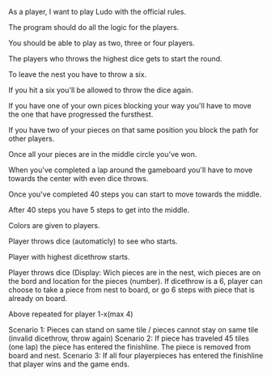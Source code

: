 As a player, I want to play Ludo with the official rules.

The program should do all the logic for the players.

You should be able to play as two, three or four players.

The players who throws the highest dice gets to start the round.

To leave the nest you have to throw a six.

If you hit a six you'll be allowed to throw the dice again.

If you have one of your own pices blocking your way you'll have to move the one that have progressed the fursthest.

If you have two of your pieces on that same position you block the path for other players.

Once all your pieces are in the middle circle you've won.

When you've completed a lap around the gameboard you'll have to move towards the center with even dice throws.

Once you've completed 40 steps you can start to move towards the middle.

After 40 steps you have 5 steps to get into the middle.



Colors are given to players.

Player throws dice (automaticly) to see who starts.

Player with highest dicethrow starts.

Player throws dice
(Display: Wich pieces are in the nest, wich pieces are on the bord and location for the pieces (number).
If dicethrow is a 6, player can choose to take a piece from nest to board, or go 6 steps with piece that is already on board.

Above repeated for player 1-x(max 4)

Scenario 1:
Pieces can stand on same tile / pieces cannot stay on same tile (invalid dicethrow, throw again)
Scenario 2:
If piece has traveled 45 tiles (one lap) the piece has entered the finishline. The piece is removed from board and nest.
Scenario 3:
If all four playerpieces has entered the finishline that player wins and the game ends.
